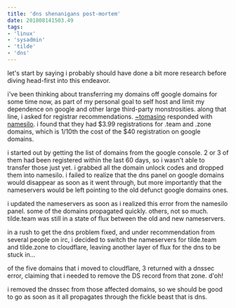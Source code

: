 ```yaml
---
title: 'dns shenanigans post-mortem'
date: 201808141503.49
tags:
- 'linux'
- 'sysadmin'
- 'tilde'
- 'dns'
---
```


let's start by saying i probably should have done a bit more research
before diving head-first into this endeavor.

i've been thinking about transferring my domains off google domains for
some time now, as part of my personal goal to self host and limit my
dependence on google and other large third-party monstrosities. along
that line, i asked for registrar recommendations.
[~tomasino](https://tomasino.tilde.team) responded with
[namesilo](https://namesilo.com). i found that they had $3.99
registrations for .team and .zone domains, which is 1/10th the cost of
the $40 registration on google domains.

i started out by getting the list of domains from the google console. 2
or 3 of them had been registered within the last 60 days, so i wasn't
able to transfer those just yet. i grabbed all the domain unlock codes
and dropped them into namesilo. i failed to realize that the dns panel
on google domains would disappear as soon as it went through, but more
importantly that the nameservers would be left pointing to the old
defunct google domains ones.

i updated the nameservers as soon as i realized this error from the
namesilo panel. some of the domains propagated quickly. others, not so
much. tilde.team was still in a state of flux between the old and new
nameservers.

in a rush to get the dns problem fixed, and under recommendation from
several people on irc, i decided to switch the nameservers for
tilde.team and tilde.zone to cloudflare, leaving another layer of flux
for the dns to be stuck in...

of the five domains that i moved to cloudflare, 3 returned with a dnssec
error, claiming that i needed to remove the DS record from that zone.
d'oh!

i removed the dnssec from those affected domains, so we should be good
to go as soon as it all propagates through the fickle beast that is dns.
